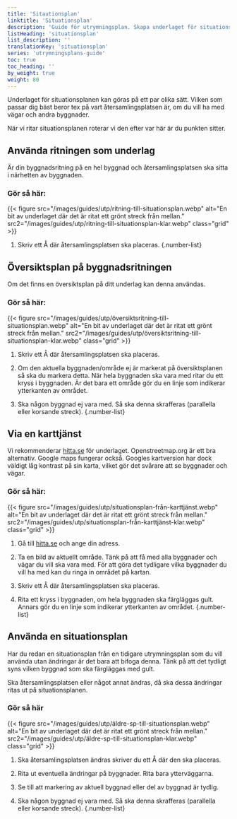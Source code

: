 ```yaml
---
title: 'Sitautionsplan'
linktitle: 'Situationsplan'
description: 'Guide för utrymningsplan. Skapa underlaget för situationsplanen.'
listHeading: 'situationsplan'
list_description: ''
translationKey: 'situationsplan'
series: 'utrymningsplans-guide'
toc: true
toc_heading: ''
by_weight: true
weight: 80
---
```


Underlaget för situationsplanen kan göras på ett par olika sätt. Vilken som passar dig bäst beror tex på vart återsamlingsplatsen är, om du vill ha med vägar och andra byggnader.

När vi ritar situationsplanen roterar vi den efter var här är du punkten sitter.

## Använda ritningen som underlag

Är din byggnadsritning på en hel byggnad och återsamlingsplatsen ska sitta i närhetten av byggnaden.

### Gör så här:

{{< figure src="/images/guides/utp/ritning-till-situationsplan.webp" alt="En bit av underlaget där det är ritat ett grönt streck från mellan." src2="/images/guides/utp/ritning-till-situationsplan-klar.webp" class="grid" >}}

1. Skriv ett Å där återsamlingsplatsen ska placeras.
{.number-list}

## Översiktsplan på byggnadsritningen

Om det finns en översiktsplan på ditt underlag kan denna användas.  

### Gör så här:

{{< figure src="/images/guides/utp/översiktsritning-till-situationsplan.webp" alt="En bit av underlaget där det är ritat ett grönt streck från mellan." src2="/images/guides/utp/översiktsritning-till-situationsplan-klar.webp" class="grid" >}}

1. Skriv ett Å där återsamlingsplatsen ska placeras.

2. Om den aktuella byggnaden/område ej är markerat på översiktsplanen så ska du markera detta. När hela byggnaden ska vara med ritar du ett kryss i byggnaden. Är det bara ett område gör du en linje som indikerar ytterkanten av området.

3. Ska någon byggnad ej vara med. Så ska denna skrafferas (parallella eller korsande streck).
{.number-list}


## Via en karttjänst

Vi rekommenderar [hitta.se](https://www.hitta.se/kartan) för underlaget. Openstreetmap.org är ett bra alternativ. Google maps fungerar också. Googles kartversion har dock väldigt låg kontrast på sin karta, vilket gör det svårare att se byggnader och vägar. 

### Gör så här:

{{< figure src="/images/guides/utp/situationsplan-från-karttjänst.webp" alt="En bit av underlaget där det är ritat ett grönt streck från mellan." src2="/images/guides/utp/situationsplan-från-karttjänst-klar.webp" class="grid" >}}

1. Gå till [hitta.se](https://www.hitta.se/kartan) och ange din adress.

2. Ta en bild av aktuellt område. Tänk på att få med alla byggnader och vägar du vill ska vara med. För att göra det tydligare vilka byggnader du vill ha med kan du ringa in området på kartan.

3. Skriv ett Å där återsamlingsplatsen ska placeras.

4. Rita ett kryss i byggnaden, om hela byggnaden ska färgläggas gult. Annars gör du en linje som indikerar ytterkanten av området.
{.number-list}


## Använda en situationsplan

Har du redan en situationsplan från en tidigare utrymningsplan som du vill använda utan ändringar är det bara att bifoga denna. Tänk på att det tydligt syns vilken byggnad som ska färgläggas med gult.

Ska återsamlingsplatsen eller något annat ändras, då ska dessa ändringar ritas ut på situationsplanen.


### Gör så här

{{< figure src="/images/guides/utp/äldre-sp-till-situationsplan.webp" alt="En bit av underlaget där det är ritat ett grönt streck från mellan." src2="/images/guides/utp/äldre-sp-till-situationsplan-klar.webp" class="grid" >}}

1. Ska återsamlingsplatsen ändras skriver du ett Å där den ska placeras.

2. Rita ut eventuella ändringar på byggnader. Rita bara ytterväggarna.

3. Se till att markering av aktuell byggnad eller del av byggnad är tydlig.

4. Ska någon byggnad ej vara med. Så ska denna skrafferas (parallella eller korsande streck).
{.number-list}
